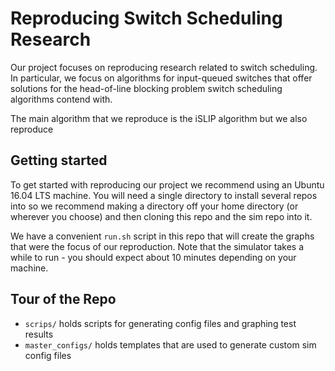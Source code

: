 # Reproducing Switch Scheduling Research
Our project focuses on reproducing research related to switch scheduling. 
In particular, we focus on algorithms for input-queued switches that offer
solutions for the head-of-line blocking problem switch scheduling algorithms
contend with.

The main algorithm that we reproduce is the iSLIP algorithm but we also
reproduce

## Getting started
To get started with reproducing our project we recommend using an Ubuntu
16.04 LTS machine. You will need a single directory to install several
repos into so we recommend making a directory off your home directory 
(or wherever you choose) and then cloning this repo and the sim repo
into it. 

We have a convenient `run.sh` script in this repo that will create the
graphs that were the focus of our reproduction. Note that the simulator
takes a while to run - you should expect about 10 minutes depending on 
your machine. 

## Tour of the Repo

- `scrips/` holds scripts for generating config files and graphing test results
- `master_configs/` holds templates that are used to generate custom sim config files


